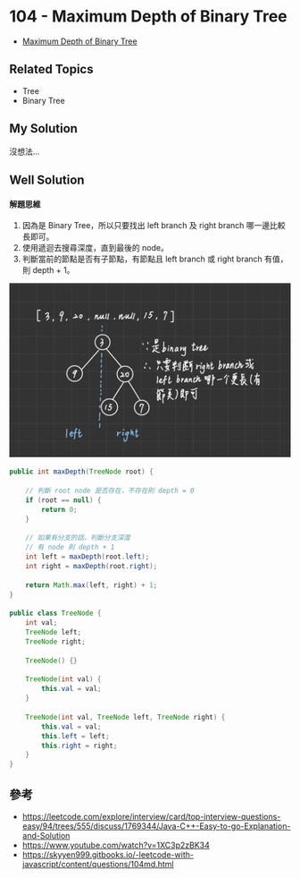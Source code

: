 # 104 - Maximum Depth of Binary Tree

* [Maximum Depth of Binary Tree](https://leetcode.com/explore/interview/card/top-interview-questions-easy/94/trees/555)

## Related Topics
* Tree
* Binary Tree

## My Solution
沒想法...

## Well Solution
#### 解題思維
1. 因為是 Binary Tree，所以只要找出 left branch 及 right branch 哪一邊比較長即可。
2. 使用遞迴去搜尋深度，直到最後的 node。
3. 判斷當前的節點是否有子節點，有節點且 left branch 或 right branch 有值，則 depth + 1。

![](/images/LeetCode/104-1.png)

```java
public int maxDepth(TreeNode root) {

    // 判斷 root node 是否存在，不存在則 depth = 0
    if (root == null) {
        return 0;
    }

    // 如果有分支的話，判斷分支深度
    // 有 node 則 depth + 1
    int left = maxDepth(root.left);
    int right = maxDepth(root.right);

    return Math.max(left, right) + 1;
}

public class TreeNode {
    int val;
    TreeNode left;
    TreeNode right;

    TreeNode() {}

    TreeNode(int val) {
        this.val = val;
    }

    TreeNode(int val, TreeNode left, TreeNode right) {
        this.val = val;
        this.left = left;
        this.right = right;
    }
}
```

## 參考
* https://leetcode.com/explore/interview/card/top-interview-questions-easy/94/trees/555/discuss/1769344/Java-C++-Easy-to-go-Explanation-and-Solution
* https://www.youtube.com/watch?v=1XC3p2zBK34
* https://skyyen999.gitbooks.io/-leetcode-with-javascript/content/questions/104md.html